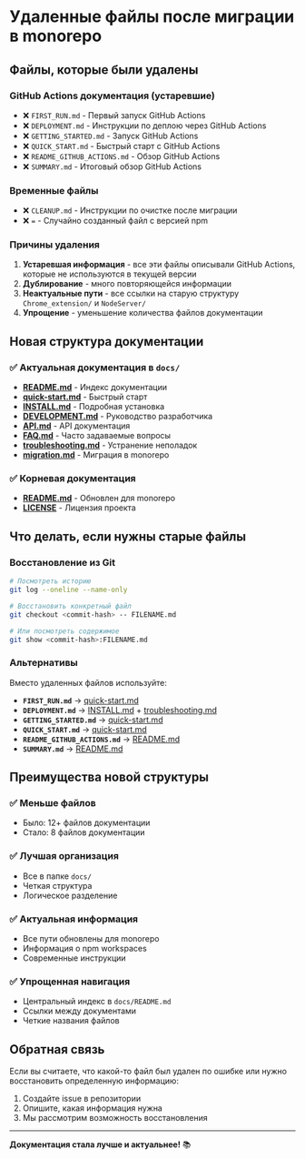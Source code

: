 # Удаленные файлы после миграции в monorepo

## Файлы, которые были удалены

### GitHub Actions документация (устаревшие)
- ❌ `FIRST_RUN.md` - Первый запуск GitHub Actions
- ❌ `DEPLOYMENT.md` - Инструкции по деплою через GitHub Actions
- ❌ `GETTING_STARTED.md` - Запуск GitHub Actions
- ❌ `QUICK_START.md` - Быстрый старт с GitHub Actions  
- ❌ `README_GITHUB_ACTIONS.md` - Обзор GitHub Actions
- ❌ `SUMMARY.md` - Итоговый обзор GitHub Actions

### Временные файлы
- ❌ `CLEANUP.md` - Инструкции по очистке после миграции
- ❌ `=` - Случайно созданный файл с версией npm

### Причины удаления

1. **Устаревшая информация** - все эти файлы описывали GitHub Actions, которые не используются в текущей версии
2. **Дублирование** - много повторяющейся информации
3. **Неактуальные пути** - все ссылки на старую структуру `Chrome_extension/` и `NodeServer/`
4. **Упрощение** - уменьшение количества файлов документации

## Новая структура документации

### ✅ Актуальная документация в `docs/`
- **[README.md](README.md)** - Индекс документации
- **[quick-start.md](quick-start.md)** - Быстрый старт
- **[INSTALL.md](INSTALL.md)** - Подробная установка
- **[DEVELOPMENT.md](DEVELOPMENT.md)** - Руководство разработчика
- **[API.md](API.md)** - API документация
- **[FAQ.md](FAQ.md)** - Часто задаваемые вопросы
- **[troubleshooting.md](troubleshooting.md)** - Устранение неполадок
- **[migration.md](migration.md)** - Миграция в monorepo

### ✅ Корневая документация
- **[README.md](../README.md)** - Обновлен для monorepo
- **[LICENSE](../LICENSE)** - Лицензия проекта

## Что делать, если нужны старые файлы

### Восстановление из Git
```bash
# Посмотреть историю
git log --oneline --name-only

# Восстановить конкретный файл
git checkout <commit-hash> -- FILENAME.md

# Или посмотреть содержимое
git show <commit-hash>:FILENAME.md
```

### Альтернативы

Вместо удаленных файлов используйте:

- **`FIRST_RUN.md`** → [quick-start.md](quick-start.md)
- **`DEPLOYMENT.md`** → [INSTALL.md](INSTALL.md) + [troubleshooting.md](troubleshooting.md)
- **`GETTING_STARTED.md`** → [quick-start.md](quick-start.md)
- **`QUICK_START.md`** → [quick-start.md](quick-start.md)
- **`README_GITHUB_ACTIONS.md`** → [README.md](README.md)
- **`SUMMARY.md`** → [README.md](README.md)

## Преимущества новой структуры

### ✅ Меньше файлов
- Было: 12+ файлов документации
- Стало: 8 файлов документации

### ✅ Лучшая организация
- Все в папке `docs/`
- Четкая структура
- Логическое разделение

### ✅ Актуальная информация
- Все пути обновлены для monorepo
- Информация о npm workspaces
- Современные инструкции

### ✅ Упрощенная навигация
- Центральный индекс в `docs/README.md`
- Ссылки между документами
- Четкие названия файлов

## Обратная связь

Если вы считаете, что какой-то файл был удален по ошибке или нужно восстановить определенную информацию:

1. Создайте issue в репозитории
2. Опишите, какая информация нужна
3. Мы рассмотрим возможность восстановления

---

**Документация стала лучше и актуальнее!** 📚
